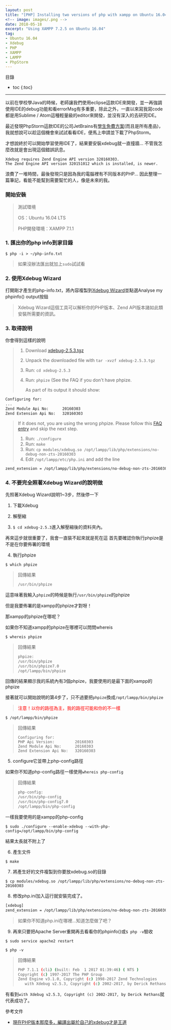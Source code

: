 ```yaml
---
layout: post
title: "[PHP] Installing two versions of php with xampp on Ubuntu 16.04"
<!-- image: images/.png -->
date: 2018-05-18
excerpt: "Using XAMPP 7.2.5 on Ubuntu 16.04"
tag:
- Ubuntu 16.04
- Xdebug
- PHP
- XAMPP
- LAMPP
- PhpStorm
---
```


目錄
* toc
{:toc}

---

以前在學校學Java的時候，老師讓我們使用eclipse這款IDE來開發，並一再強調使用IDE的debug功能和看errorMsg有多重要，除此之外，一直以來寫我寫code都是用Sublime / Atom這種輕量級的editor來開發，並沒有深入的去研究IDE。

最近發現PhpStorm這款IDE的公司JetBrains有[學生免費方案](https://www.jetbrains.com/student/)(而且是所有產品)，我就想說可以趁這個機會來試試看看IDE，便馬上申請並下載了PhpStorm。

才想說終於可以開始學習使用IDE了，結果要安裝xdebug就一直撞牆...
不管我怎麼改就是會出現這個錯誤訊息。
```bash=
Xdebug requires Zend Engine API version 320160303.
The Zend Engine API version 320151012 which is installed, is newer.
```

浪費了一堆時間，最後發現只是因為我的電腦裡有不同版本的PHP...
因此整理一篇筆記，看能不能幫到需要幫忙的人，像是未來的我。

### 開始安裝

>測試環境
>
>OS：Ubuntu 16.04 LTS
>
>PHP開發環境：XAMPP 7.1.1

### 1. 匯出你的php info到家目錄
`$ php -i > ~/php-info.txt`

>如果沒辦法匯出就加上`sudo`試試看

### 2. 使用Xdebug Wizard
打開剛才產生的php-info.txt，將內容複製到[Xdebug Wizard](https://xdebug.org/wizard.php)並點選Analyse my phpinfo() output按鈕
>Xdebug Wizard這個工具可以解析你的PHP版本、Zend API版本諸如此類安裝所需要的資訊。

### 3. 取得說明
你會得到這樣的說明

> 1. Download [xdebug-2.5.3.tgz](http://xdebug.org/files/xdebug-2.5.3.tgz)
> 2. Unpack the downloaded file with `tar -xvzf xdebug-2.5.3.tgz`
> 3. Run: `cd xdebug-2.5.3`
> 4. Run: `phpize` (See the FAQ if you don't have phpize.
>
>    As part of its output it should show:
 ```bash
 Configuring for:
 ...
 Zend Module Api No:      20160303
 Zend Extension Api No:   320160303
 ```
>
> If it does not, you are using the wrong phpize. Please follow this [FAQ entry](http://xdebug.org/docs/faq#custom-phpize) and skip the next step.
>
> 1. Run: `./configure`
> 2. Run: `make`
> 3. Run: `cp modules/xdebug.so /opt/lampp/lib/php/extensions/no-debug-non-zts-20160303`
> 4. Edit `/opt/lampp/etc/php.ini` and add the line
```bash
zend_extension = /opt/lampp/lib/php/extensions/no-debug-non-zts-20160303/xdebug.so
```

### 4. 不要完全照著Xdebug Wizard的說明做

先照著Xdebug Wizard說明1~3步，然後停一下

1. 下載Xdebug

2. 解壓縮

3. `$ cd xdebug-2.5.3`進入解壓縮後的資料夾內。

再來這步就很重要了，我會一直裝不起來就是死在這
首先要確認你執行phpize是不是在你要佈署的環境

4. 執行phpize

`$ which phpize`

>回傳結果
>```bash
>/usr/bin/phpize
>```

這意味著我輸入`phpize`的時候是執行`/usr/bin/phpize`的phpize

但是我要佈署的是xampp的phpize才對呀！

那xampp的phpize在哪呢？

如果你不知道xampp的phpize在哪裡可以問問whereis

`$ whereis phpize`

>回傳結果
>```bash
>phpize:
>/usr/bin/phpize
>/usr/bin/phpize7.0
>/opt/lampp/bin/phpize
>```

回傳的結果顯示我的系統內有3個phpize，我要使用的是最下面的xampp的phpize

接著就可以開始說明的第4步了，只不過要把`phpize`換成`/opt/lampp/bin/phpize`

> <span style="color:red">注意！以你的路徑為主，我的路徑可能和你的不一樣</span>

`$ /opt/lampp/bin/phpize`

>回傳結果
>```
>Configuring for:
>PHP Api Version:         20160303
>Zend Module Api No:      20160303
>Zend Extension Api No:   320160303
>```

5. configure它並帶上php-config路徑

如果你不知道php-config路徑一樣使用`whereis php-config`

>回傳結果
>```bash
>php-config:
>/usr/bin/php-config
>/usr/bin/php-config7.0
>/opt/lampp/bin/php-config
>```

一樣我要使用的是xampp的php-config

`$ sudo ./configure --enable-xdebug --with-php-config=/opt/lampp/bin/php-config`

結果太長就不附上了

6. 產生文件

`$ make`

7. 將產生好的文件複製到你要放xdebug.so的目錄

`$ cp modules/xdebug.so /opt/lampp/lib/php/extensions/no-debug-non-zts-20160303`

8. 修改php.ini加入這行就安裝完成了。

```bash
[xdebug]
zend_extension = /opt/lampp/lib/php/extensions/no-debug-non-zts-20160303/xdebug.so
```

>如果你不知道php.ini在哪裡...知道怎麼做了吧？

9. 再來只要把Apache Server重開再去看看你的phpinfo()或`$ php -v`驗收

`$ sudo service apache2 restart`

`$ php -v`

>回傳結果
>```bash
>PHP 7.1.1 (cli) (built: Feb  1 2017 01:39:46) ( NTS )
>Copyright (c) 1997-2017 The PHP Group
>Zend Engine v3.1.0, Copyright (c) 1998-2017 Zend Technologies
>    with Xdebug v2.5.3, Copyright (c) 2002-2017, by Derick Rethans
>```

有看到`with Xdebug v2.5.3, Copyright (c) 2002-2017, by Derick Rethans`就代表成功了。

參考文件
* [現在PHP版本那麼多，編譯出屬於自己的xdebug才是王道](http://blog.crazyphper.com/?p=3477)